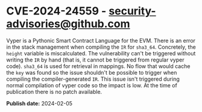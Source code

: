# CVE-2024-24559 - security-advisories@github.com

Vyper is a Pythonic Smart Contract Language for the EVM. There is an error in the stack management when compiling the `IR` for `sha3_64`. Concretely, the `height` variable is miscalculated. The vulnerability can't be triggered without writing the `IR` by hand (that is, it cannot be triggered from regular vyper code). `sha3_64` is used for retrieval in mappings. No flow that would cache the `key` was found so the issue shouldn't be possible to trigger when compiling the compiler-generated `IR`. This issue isn't triggered during normal compilation of vyper code so the impact is low. At the time of publication there is no patch available.

**Publish date:** 2024-02-05
